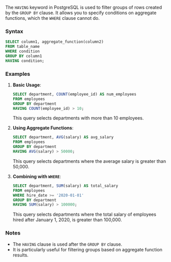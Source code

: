 The `HAVING` keyword in PostgreSQL is used to filter groups of rows created by the `GROUP BY` clause. It allows you to specify conditions on aggregate functions, which the `WHERE` clause cannot do.

### Syntax
```sql
SELECT column1, aggregate_function(column2)
FROM table_name
WHERE condition
GROUP BY column1
HAVING condition;
```

### Examples

1. **Basic Usage**:
   ```sql
   SELECT department, COUNT(employee_id) AS num_employees
   FROM employees
   GROUP BY department
   HAVING COUNT(employee_id) > 10;
   ```
   This query selects departments with more than 10 employees.

2. **Using Aggregate Functions**:
   ```sql
   SELECT department, AVG(salary) AS avg_salary
   FROM employees
   GROUP BY department
   HAVING AVG(salary) > 50000;
   ```
   This query selects departments where the average salary is greater than 50,000.

3. **Combining with `WHERE`**:
   ```sql
   SELECT department, SUM(salary) AS total_salary
   FROM employees
   WHERE hire_date >= '2020-01-01'
   GROUP BY department
   HAVING SUM(salary) > 100000;
   ```
   This query selects departments where the total salary of employees hired after January 1, 2020, is greater than 100,000.

### Notes
- The `HAVING` clause is used after the `GROUP BY` clause.
- It is particularly useful for filtering groups based on aggregate function results.
